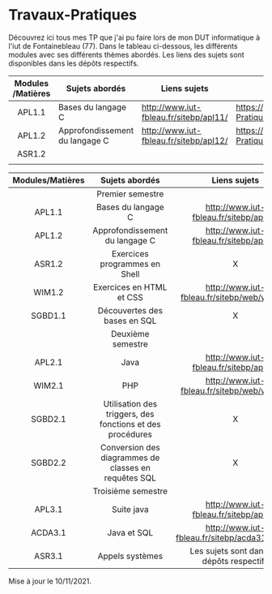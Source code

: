 # Travaux-Pratiques

Découvrez ici tous mes TP que j'ai pu faire lors de mon DUT informatique à l'iut de Fontainebleau (77). Dans le tableau ci-dessous, les différents modules avec ses différents thèmes abordés.
Les liens des sujets sont disponibles dans les dépôts respectifs.



| Modules /Matières | Sujets abordés                 | Liens sujets                           | Répertoire                                                   |
| :---------------: | ------------------------------ | -------------------------------------- | ------------------------------------------------------------ |
|      APL1.1       | Bases du langage C             | http://www.iut-fbleau.fr/sitebp/apl11/ | https://github.com/shanalfe/Travaux-Pratiques/tree/master/APL1.1 |
|      APL1.2       | Approfondissement du langage C | http://www.iut-fbleau.fr/sitebp/apl12/ | https://github.com/shanalfe/Travaux-Pratiques/tree/master/APL1.2 |
|      ASR1.2       |                                |                                        |                                                              |
|                   |                                |                                        |                                                              |



|Modules/Matières | Sujets abordés                    | Liens sujets                      			| Répertoire
|:-:              |:-:                                |:-:                                			| :-:                                			|
|                 |Premier semestre                   |                                   			|
| APL1.1          | Bases du langage C                |http://www.iut-fbleau.fr/sitebp/apl11/ 		|
| APL1.2          | Approfondissement du langage C    |http://www.iut-fbleau.fr/sitebp/apl12/ 		|
| ASR1.2          | Exercices programmes en Shell     |     X 										|              
| WIM1.2          | Exercices en HTML et CSS          |http://www.iut-fbleau.fr/sitebp/web/wim11/ 	|
| SGBD1.1         | Découvertes des bases en SQL      |  X											|
|                 |Deuxième semestre                  |												|
| APL2.1          | Java                              |http://www.iut-fbleau.fr/sitebp/apl21/ 		|
| WIM2.1          | PHP                               | http://www.iut-fbleau.fr/sitebp/web/wim21/ 	|
| SGBD2.1         | Utilisation des triggers, des fonctions et des procédures |  		X			|
| SGBD2.2         | Conversion des diagrammes de classes en requêtes SQL | X						|
|                 |Troisième semestre                 |                                   			|
| APL3.1          | Suite java 						  |http://www.iut-fbleau.fr/sitebp/apl31/ 		|
| ACDA3.1         | Java et SQL 					  |http://www.iut-fbleau.fr/sitebp/acda31/bases/|
| ASR3.1          | Appels systèmes 				  | Les sujets sont dans les dépôts respectifs 	|



Mise à jour le 10/11/2021.
